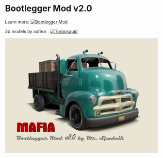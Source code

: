 # Bootlegger Mod v2.0

Learn more:
[![Bootlegger Mod](https://img.shields.io/badge/Bootlegger-Mod-red.svg )](https://spudnik3d.blogspot.com/p/blog-page_22.html)

3d models by author :
[![Turbosquid](https://img.shields.io/badge/Turbosquid-blue.svg)](http://www.turbosquid.com/Search/Artists/MrSpudnik?referral=MrSpudnik)

<img src="https://github.com/AlSpudnik/Bootlegger-Mod-v2.0/blob/main/bootlogo_v2.0.jpg" alt="">
